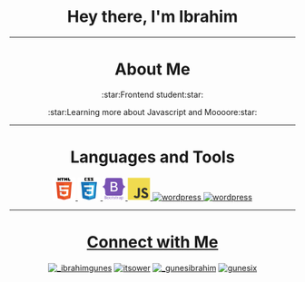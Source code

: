 
<h1 align="center">Hey there, I'm Ibrahim</h1>

---
<h1 align="center">About Me</h1>
<p align="center"></p>

<p align="center">:star:Frontend student:star:</p>
<p align="center">:star:Learning more about Javascript and Moooore:star:</p>


---


<h1 align="center">Languages and Tools</h1>
<p align="center"><a href="https://getbootstrap.com" target="_blank" rel="noreferrer"> 
  <img src="https://raw.githubusercontent.com/devicons/devicon/master/icons/html5/html5-original-wordmark.svg" alt="html5" width="40" height="40"/> </a> <a href="https://developer.mozilla.org/en-US/docs/Web/JavaScript" target="_blank" rel="noreferrer"><img src="https://raw.githubusercontent.com/devicons/devicon/master/icons/css3/css3-original-wordmark.svg" alt="css3" width="40" height="40"/> </a><a href="https://vuejs.org/" target="_blank" rel="noreferrer"><img src="https://raw.githubusercontent.com/devicons/devicon/master/icons/bootstrap/bootstrap-plain-wordmark.svg" alt="bootstrap" width="40" height="40"/> </a> <a href="https://www.w3schools.com/css/" target="_blank" rel="noreferrer"><img src="https://raw.githubusercontent.com/devicons/devicon/master/icons/javascript/javascript-original.svg" alt="javascript" width="40" height="40"/> </a><a href="https://wordpress.com/tr/" target="_blank" rel="noreferrer"><img src="https://cdn.jsdelivr.net/gh/devicons/devicon/icons/wordpress/wordpress-original.svg" alt="wordpress" width="40" height="40"/>
  <a href="https://reactjs.org/" target="_blank" rel="noreferrer"><img src="https://cdn.jsdelivr.net/gh/devicons/devicon/icons/react/react-original.svg" alt="wordpress" width="40" height="40"/></p>
  
---
  


<h1 align="center">Connect with Me </h1>
<p align="center">
<a href="https://twitter.com/_ibrahimgunes" target="blank"><img align="center" src="https://raw.githubusercontent.com/rahuldkjain/github-profile-readme-generator/master/src/images/icons/Social/twitter.svg" alt="_ibrahimgunes" height="30" width="40" /></a>
<a href="https://fb.com/itsower" target="blank"><img align="center" src="https://raw.githubusercontent.com/rahuldkjain/github-profile-readme-generator/master/src/images/icons/Social/facebook.svg" alt="itsower" height="30" width="40" /></a>
<a href="https://instagram.com/_gunesibrahim" target="blank"><img align="center" src="https://raw.githubusercontent.com/rahuldkjain/github-profile-readme-generator/master/src/images/icons/Social/instagram.svg" alt="_gunesibrahim" height="30" width="40" /></a>
<a href="https://www.hackerrank.com/gunesix" target="blank"><img align="center" src="https://raw.githubusercontent.com/rahuldkjain/github-profile-readme-generator/master/src/images/icons/Social/hackerrank.svg" alt="gunesix" height="30" width="40" /></a>
</p>
